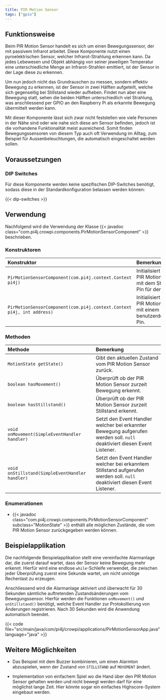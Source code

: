 ```yaml
---
title: PIR Motion Sensor
tags: ["gpio"]
---
```


## Funktionsweise

Beim PIR Motion Sensor handelt es sich um einen Bewegungssensor, der mit passivem Infrarot arbeitet. Diese Komponente nutzt einen
pyroelektrischen Sensor, welcher Infrarot-Strahlung erkennen kann. Da jedes Lebewesen und Objekt abhängig von seiner jeweiligen Temperatur
eine unterschiedliche Menge an Infrarot-Strahlen emittiert, ist der Sensor in der Lage diese zu erkennen.

Um nun jedoch nicht das Grundrauschen zu messen, sondern effektiv Bewegung zu erkennen, ist der Sensor in zwei Hälften aufgeteilt, welche
sich gegenseitig bei Stillstand wieder aufheben. Findet nun aber eine Bewegung statt, sehen die beiden Hälften unterschiedlich viel
Strahlung, was anschliessend per GPIO an den Raspberry Pi als erkannte Bewegung übermittelt werden kann.

Mit dieser Komponente lässt sich zwar nicht feststellen wie viele Personen in der Nähe sind oder wie nahe sich diese am Sensor befinden,
jedoch ist die vorhandene Funktionalität meist ausreichend. Somit finden Bewegungssensoren von diesem Typ auch oft Verwendung im Alltag, zum
Beispiel für Aussenbeleuchtungen, die automatisch eingeschaltet werden sollen.

## Voraussetzungen

### DIP Switches

Für diese Komponente werden keine spezifischen DIP-Switches benötigt, sodass diese in der Standardkonfiguration belassen werden können:

{{< dip-switches >}}

## Verwendung

Nachfolgend wird die Verwendung der Klasse {{< javadoc class="com.pi4j.crowpi.components.PirMotionSensorComponent" >}} beschrieben.

### Konstruktoren

| Konstruktor                                                            | Bemerkung                                                                  |
|:-----------------------------------------------------------------------|:---------------------------------------------------------------------------|
| `PirMotionSensorComponent(com.pi4j.context.Context pi4j)`              | Initialisiert einen PIR Motion Sensor mit dem Standard-Pin für den CrowPi. |
| `PirMotionSensorComponent(com.pi4j.context.Context pi4j, int address)` | Initialisiert einen PIR Motion Sensor mit einem benutzerdefinierten Pin.   |

### Methoden

| Methode                                         | Bemerkung                                                                                                                  |
|:------------------------------------------------|:---------------------------------------------------------------------------------------------------------------------------|
| `MotionState getState()`                        | Gibt den aktuellen Zustand vom PIR Motion Sensor zurück.                                                                   |
| `boolean hasMovement()`                         | Überprüft ob der PIR Motion Sensor zurzeit Bewegung erkennt.                                                               |
| `boolean hasStillstand()`                       | Überprüft ob der PIR Motion Sensor zurzeit Stillstand erkennt.                                                             |
| `void onMovement(SimpleEventHandler handler)`   | Setzt den Event Handler welcher bei erkannter Bewegung aufgerufen werden soll. `null` deaktiviert diesen Event Listener.   |
| `void onStillstand(SimpleEventHandler handler)` | Setzt den Event Handler welcher bei erkanntem Stillstand aufgerufen werden soll. `null` deaktiviert diesen Event Listener. |

### Enumerationen

- {{< javadoc class="com.pi4j.crowpi.components.PirMotionSensorComponent" subclass="MotionState" >}} enthält alle möglichen Zustände, die
  vom PIR Motion Sensor zurückgegeben werden können.

## Beispielapplikation

Die nachfolgende Beispielapplikation stellt eine vereinfachte Alarmanlage dar, die zuerst darauf wartet, dass der Sensor keine Bewegung
mehr erkennt. Hierfür wird eine endlose `while`-Schleife verwendet, die zwischen jeder Überprüfung zuerst eine Sekunde wartet, um nicht
unnötige Rechenlast zu erzeugen.

Anschliessend wird die Alarmanlage aktiviert und überwacht für 30 Sekunden sämtliche auftretenden Zustandsänderungen vom Bewegungssensor.
Hierfür werden die Funktionen `onMovement()` und `onStillstand()` benötigt, welche Event Handler zur Protokollierung von Änderungen
registrieren. Nach 30 Sekunden wird die Anwendung automatisch beendet.

{{< code file="src/main/java/com/pi4j/crowpi/applications/PirMotionSensorApp.java" language="java" >}}

## Weitere Möglichkeiten

- Das Beispiel mit dem Buzzer kombinieren, um einen Alarmton abzuspielen, wenn der Zustand von `STILLSTAND` auf `MOVEMENT` ändert.

- Implementation von einfachem Spiel wo die Hand über den PIR Motion Sensor gehalten werden und nicht bewegt werden darf für eine möglichst
  lange Zeit. Hier könnte sogar ein einfaches Highscore-System eingebaut werden.

